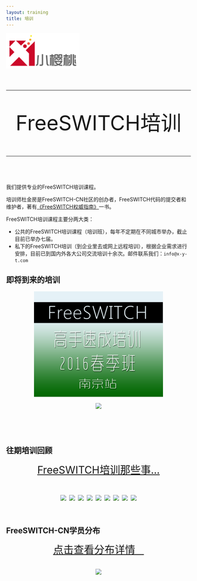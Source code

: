 ```yaml
---
layout: training
title: 培训
---
```


<a href="/"><img src="images/xyt-logo-new.png" alt="" width="200px"/></a>

<div style="text-align:center;font-size:4em;line-height:1.2em">
<hr>
FreeSWITCH培训
<hr>
</div>
<br>
我们提供专业的FreeSWITCH培训课程。

培训师杜金房是FreeSWITCH-CN社区的创办者，FreeSWITCH代码的提交者和维护者，著有[《FreeSWITCH权威指南》](http://book.dujinfang.com)一书。

FreeSWITCH培训课程主要分两大类：

* 公共的FreeSWITCH培训课程（培训班），每年不定期在不同城市举办，截止目前已举办七届。
* 私下的FreeSWITCH培训（到企业里去或网上远程培训），根据企业需求进行安排，目前已到国内外各大公司交流培训十余次。邮件联系我们：`info@x-y-t.com`
<!-- * 您可以通过有赞商城直接在线报名，提前报名享有超低折扣。报名地址：[手机版](http://wap.koudaitong.com/v2/showcase/goods?alias=i6ypaq4r) | [PC版](http://detail.koudaitong.com/show/goods?alias=i6ypaq4r&activity=) 。也可以到具体的培训班页面报名。 -->

<div class="separator"><h2>即将到来的培训</h2></div>

<div style="text-align:center">
  <a href='/fst1604.html' style="margin:2px"><img src="/images/training/fst1604.png"></a>

  <a href='#' style="margin:2px" onclick="alert('感谢关注，敬请期待...');return false;"><img src="http://www.freeswitch.org.cn/images/training/freeswitch-t0.png"></a>
</div>

<br>
<br>
<a name="past"></a>
<br>

<div class="separator"><h2>往期培训回顾</h2></div>

<div style="text-align:center">

  <div style="font-size:2em">
    <a href="http://www.freeswitch.org.cn/2015/03/28/freeswitch-training-story.html" target="_blank"> FreeSWITCH培训那些事... </a>
  </div>

  <br>
  <br>

  <a href='http://www.freeswitch.org.cn/2015/12/04/freeswitch-training-2015-yt-happy-ending.html'><img src="http://www.freeswitch.org.cn/images/training/freeswitch-t9.png" style="margin:2px"></a>
  <a href='http://www.freeswitch.org.cn/2015/09/21/freeswitch-training-2015-bj.html'><img src="http://www.freeswitch.org.cn/images/training/freeswitch-t8.png" style="margin:2px"></a>
  <a href='http://www.freeswitch.org.cn/2015/05/24/freeswitch-training-2015-sh.html'><img src="http://www.freeswitch.org.cn/images/training/freeswitch-t7.png" style="margin:2px"></a>
  <a href='http://www.freeswitch.org.cn/2015/01/19/freeswitch-pei-xun-yuan-man-cheng-gong.html'><img src="http://www.freeswitch.org.cn/images/training/freeswitch-cd.png" style="margin:2px"></a>
  <a href='http://www.freeswitch.org.cn/2014/11/25/freeswitch-pei-xun-yuan-man-cheng-gong.html'><img src="http://www.freeswitch.org.cn/images/training/freeswitch-sz.png" style="margin:2px"></a>
  <a href='http://www.freeswitch.org.cn/2014/06/23/freeswitch-pei-xun-yuan-man-cheng-gong.html'><img src="http://www.freeswitch.org.cn/images/training/freeswitch-bj.png" style="margin:2px"></a>
  <a href='http://www.freeswitch.org.cn/2014/04/21/freeswitch-pei-xun-yuan-man-cheng-gong.html'><img src="http://www.freeswitch.org.cn/images/training/freeswitch-fst1401.png" style="margin:2px"></a>
  <a href='http://www.freeswitch.org.cn/2013/07/03/freeswitch-pei-xun-yuan-man-cheng-gong.html'><img src="http://www.freeswitch.org.cn/images/training/freeswitch-t2.png" style="margin:2px"></a>
  <a href='http://www.freeswitch.org.cn/2013/07/03/freeswitch-pei-xun-yuan-man-cheng-gong.html'><img src="http://www.freeswitch.org.cn/images/training/freeswitch-t1.png" style="margin:2px"></a>
</div>

<br>
<div class="separator"><h2>FreeSWITCH-CN学员分布</h2></div>

<div style="text-align:center">

  <div style="font-size:2em">
    <a href="/student.html" target="_blank">点击查看分布详情 &nbsp;&nbsp;</a>
  </div>

  <br>
  <br>
  <a href='/student.html' title="点击查看分布详情" style="margin:2px"><img src="http://www.freeswitch.org.cn/images/student-distribution.png"></a>
</div>

<br>
<br style="clear:both">
